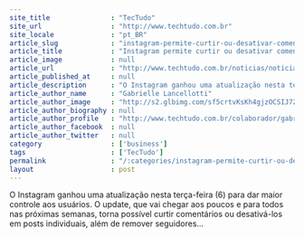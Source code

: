 ```yaml
---
site_title               : "TecTudo"
site_url                 : "http://www.techtudo.com.br"
site_locale              : "pt_BR"
article_slug             : "instagram-permite-curtir-ou-desativar-comentarios-e-remover-seguidores"
article_title            : "Instagram permite curtir ou desativar comentários e remover seguidores"
article_image            : null
article_url              : "http://www.techtudo.com.br/noticias/noticia/2016/12/instagram-permite-curtir-ou-desativar-comentarios-e-remover-seguidores.html"
article_published_at     : null
article_description      : "O Instagram ganhou uma atualização nesta terça-feira (6) para dar maior controle aos usuários. O update, que vai chegar aos poucos e para todos nas próximas semanas, torna possível curtir comentários ou desativá-los em posts individuais, além de remover seguidores..."
article_author_name      : "Gabrielle Lancellotti"
article_author_image     : "http://s2.glbimg.com/sf5crtvKsKh4gjzOCSIJ7Zlb9lw=/30x30/s2.glbimg.com/UlfI6QVnibeMfnL4ttpTzbfIheA=/0x0:679x679/679x679/s.glbimg.com/po/tt2/f/original/2016/10/27/gabrielle_lancellotti.jpg"
article_author_biography : null
article_author_profile   : "http://www.techtudo.com.br/colaborador/gabrielle-lancellotti.html"
article_author_facebook  : null
article_author_twitter   : null
category                 : ['business']
tags                     : ['TecTudo']
permalink                : "/:categories/instagram-permite-curtir-ou-desativar-comentarios-e-remover-seguidores/"
layout                   : post
---
```


O Instagram ganhou uma atualização nesta terça-feira (6) para dar maior controle aos usuários. O update, que vai chegar aos poucos e para todos nas próximas semanas, torna possível curtir comentários ou desativá-los em posts individuais, além de remover seguidores...
